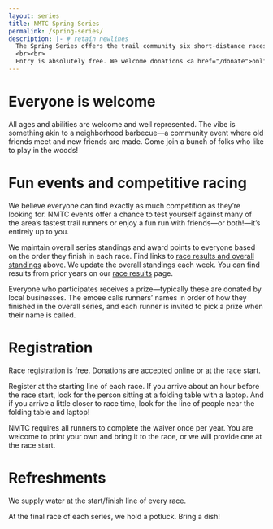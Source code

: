 ```yaml
---
layout: series
title: NMTC Spring Series
permalink: /spring-series/
description: |- # retain newlines
  The Spring Series offers the trail community six short-distance races on a mix of surfaces—from creekside paths to gravel roads to sandy stretches along Lake Superior. Races are held across the Twin Ports—most on Wednesday evenings and one on a Sunday morning. The final race is followed by a potluck and prizes for all.
  <br><br>
  Entry is absolutely free. We welcome donations <a href="/donate">online</a> and in-person (look for the tip jar at the registration table of each race). All funds support the continued viability of the NMTC Spring & Fall Race Series, the Eugene Curnow Marathon, and the Minnesota Voyageur Trail Ultramarathon.
---
```


# Everyone is welcome 

All ages and abilities are welcome and well represented. The vibe is something akin to a neighborhood barbecue—a community event where old friends meet and new friends are made. Come join a bunch of folks who like to play in the woods!

# Fun events and competitive racing

We believe everyone can find exactly as much competition as they’re looking for. NMTC events offer a chance to test yourself against many of the area’s fastest trail runners or enjoy a fun run with friends—or both!—it’s entirely up to you.

We maintain overall series standings and award points to everyone based on the order they finish in each race. Find links to [race results and overall standings](#schedule-and-standings) above. We update the overall standings each week. You can find results from prior years on our [race results](/results) page.

Everyone who participates receives a prize—typically these are donated by local businesses. The emcee calls runners’ names in order of how they finished in the overall series, and each runner is invited to pick a prize when their name is called.

# Registration

Race registration is free. Donations are accepted [online](/donate) or at the race start.

Register at the starting line of each race. If you arrive about an hour before the race start, look for the person sitting at a folding table with a laptop. And if you arrive a little closer to race time, look for the line of people near the folding table and laptop!  

NMTC requires all runners to complete the waiver once per year. You are welcome to print your own and bring it to the race, or we will provide one at the race start.

# Refreshments

We supply water at the start/finish line of every race.

At the final race of each series, we hold a potluck. Bring a dish!
